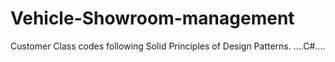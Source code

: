 # Vehicle-Showroom-management
Customer Class codes following Solid Principles of Design Patterns. ....C#....
